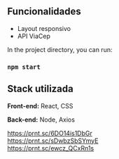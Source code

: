 ## Funcionalidades

- Layout responsivo
- API ViaCep

In the project directory, you can run:

### `npm start`

## Stack utilizada

**Front-end:** React, CSS

**Back-end:** Node, Axios

https://prnt.sc/6DO14is1DbGr
</br>
https://prnt.sc/sDwbzSbSYmyE
</br>
https://prnt.sc/ewcz_QCxRn1s
